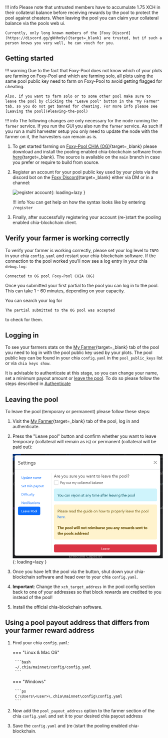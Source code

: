 !!! info
    Please note that untrusted members have to accumulate 1.75 XCH in their collateral balance before receiving rewards by the pool to protect the pool against cheaters. When leaving the pool you can claim your collateral balance via the pools web ui.

    Currently, only long known members of the [Foxy Discord](https://discord.gg/gNHhn9y){target=_blank} are trusted, but if such a person knows you very well, he can vouch for you.

## Getting started

!!! warning
    Due to the fact that Foxy-Pool does not know which of your plots are farming on Foxy-Pool and which are farming solo, all plots using the same pool public key need to farm on Foxy-Pool to avoid getting flagged for cheating.

    Also, if you want to farm solo or to some other pool make sure to leave the pool by clicking the "Leave pool" button in the "My Farmer" tab, so you do not get banned for cheating. For more info please see [Leaving the pool](#leaving-the-pool)

!!! info
    The following changes are only necessary for the node running the `farmer` service. If you run the GUI you also run the `farmer` service. As such if you run a multi harvester setup you only need to update the node with the farmer on it, the harvesters can remain as is.

1. To get started farming on [Foxy-Pool CHIA (OG)](https://chia-og.foxypool.io){target=_blank} please download and install the pooling enabled chia-blockchain software from [here](https://github.com/foxypool/chia-blockchain/releases/latest){target=_blank}. The source is available on the `main` branch in case you prefer or require to build from source.
2. Register an account for your pool public key used by your plots via the discord bot on the [Foxy Discord](https://discord.gg/gNHhn9y){target=_blank} either via DM or in a channel:

    ![register account](../../../../assets/img/getting-started/foxy-pool-chia-og-register-account.png){: loading=lazy }

    !!! info
        You can get help on how the syntax looks like by entering `/register`

3. Finally, after successfully registering your account (re-)start the pooling enabled chia-blockchain client.

## Verify your farmer is working correctly

To verify your farmer is working correctly, please set your log level to `INFO` in your chia `config.yaml` and restart your chia-blockchain software.
If the connection to the pool worked you'll now see a log entry in your chia `debug.log`:
```
Connected to OG pool Foxy-Pool CHIA (OG)
```

Once you submitted your first partial to the pool you can log in to the pool. This can take 1 - 60 minutes, depending on your capacity.

You can search your log for
```
The partial submitted to the OG pool was accepted
```
to check for them.

## Logging in

To see your farmers stats on the [My Farmer](https://chia-og.foxypool.io/my-farmer){target=_blank} tab of the pool you need to log in with the pool public key used by your plots. The pool public key can be found in your chia `config.yaml` in the `pool_public_keys` list or via `chia keys show`.

It is advisable to authenticate at this stage, so you can change your name, set a minimum payout amount or [leave the pool](#leaving-the-pool). To do so please follow the steps described in [Authenticate](authenticate.md)

## Leaving the pool

To leave the pool (temporary or permanent) please follow these steps:

1. Visit the [My Farmer](https://chia-og.foxypool.io/my-farmer){target=_blank} tab of the pool, log in and authenticate.
2. Press the "Leave pool" button and confirm whether you want to leave temporary (collateral will remain as is) or permanent (collateral will be paid out):

    ![leave pool](../../../../assets/img/getting-started/leave-chia-pool.png){: loading=lazy }

3. Once you have left the pool via the button, shut down your chia-blockchain software and head over to your chia `config.yaml`.
5. **Important**: Change the `xch_target_address` in the pool config section back to one of your addresses so that block rewards are credited to you instead of the pool!
6. Install the official chia-blockchain software.

## Using a pool payout address that differs from your farmer reward address

1. Find your chia `config.yaml`:
   
    === "Linux & Mac OS"

        ```bash
        ~/.chia/mainnet/config/config.yaml
        ```
   
    === "Windows"

        ```ps
        C:\Users\<user>\.chia\mainnet\config\config.yaml
        ```

2. Now add the `pool_payout_address` option to the farmer section of the chia `config.yaml` and set it to your desired chia payout address

3. Save the `config.yaml` and (re-)start the pooling enabled chia-blockchain.
